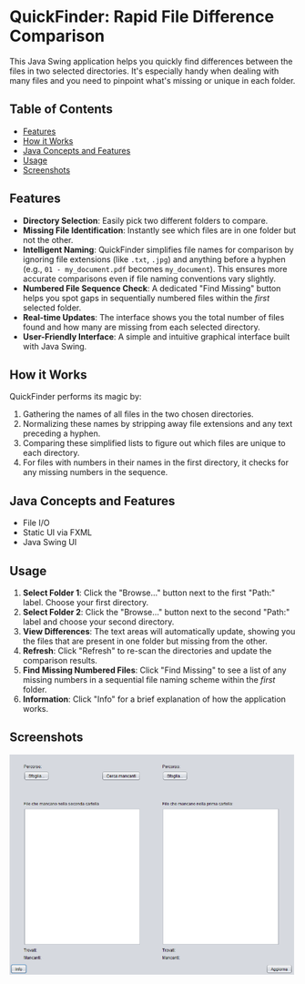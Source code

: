 # QuickFinder: Rapid File Difference Comparison
This Java Swing application helps you quickly find differences between the files in two selected directories. It's especially handy when dealing with many files and you need to pinpoint what's missing or unique in each folder.

## Table of Contents
- [Features](#features)
- [How it Works](#how-it-works)
- [Java Concepts and Features](#Java-Concepts-and-Features)
- [Usage](#usage)
- [Screenshots](#screenshots)
      
## Features
* **Directory Selection**: Easily pick two different folders to compare.
* **Missing File Identification**: Instantly see which files are in one folder but not the other.
* **Intelligent Naming**: QuickFinder simplifies file names for comparison by ignoring file extensions (like `.txt`, `.jpg`) and anything before a hyphen (e.g., `01 - my_document.pdf` becomes `my_document`). This ensures more accurate comparisons even if file naming conventions vary slightly.
* **Numbered File Sequence Check**: A dedicated "Find Missing" button helps you spot gaps in sequentially numbered files within the *first* selected folder.
* **Real-time Updates**: The interface shows you the total number of files found and how many are missing from each selected directory.
* **User-Friendly Interface**: A simple and intuitive graphical interface built with Java Swing.

## How it Works
QuickFinder performs its magic by:
1.  Gathering the names of all files in the two chosen directories.
2.  Normalizing these names by stripping away file extensions and any text preceding a hyphen.
3.  Comparing these simplified lists to figure out which files are unique to each directory.
4.  For files with numbers in their names in the first directory, it checks for any missing numbers in the sequence.

## Java Concepts and Features
- File I/O
- Static UI via FXML
- Java Swing UI

## Usage
1.  **Select Folder 1**: Click the "Browse..." button next to the first "Path:" label. Choose your first directory.
2.  **Select Folder 2**: Click the "Browse..." button next to the second "Path:" label and choose your second directory.
3.  **View Differences**: The text areas will automatically update, showing you the files that are present in one folder but missing from the other.
4.  **Refresh**: Click "Refresh" to re-scan the directories and update the comparison results.
5.  **Find Missing Numbered Files**: Click "Find Missing" to see a list of any missing numbers in a sequential file naming scheme within the *first* folder.
6.  **Information**: Click "Info" for a brief explanation of how the application works.

## Screenshots
<img src="img/screenshot.png" alt="Contacts App Screenshot" style="width: 500px;"/>
